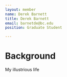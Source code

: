 ```yaml
---
layout: member
name: Derek Barnett
title: Derek Barnett
email: barnetde@bc.edu
position: Graduate Student

---
```

<!-- DO NOT REMOVE CODE BLOCK ABOVE THIS LINE. THIS BLOCK WILL SHOW UP ON GITHUB PREVIEW BUT NOT THE WEBSITE -->

# Background

My illustrious life
